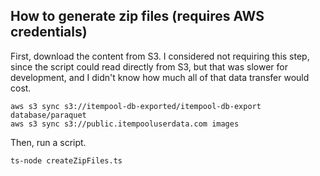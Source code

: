 ## How to generate zip files (requires AWS credentials)

First, download the content from S3. I considered not requiring this step,
since the script could read directly from S3, but that was slower for
development, and I didn't know how much all of that data transfer would cost.

```
aws s3 sync s3://itempool-db-exported/itempool-db-export database/paraquet
aws s3 sync s3://public.itempooluserdata.com images
```

Then, run a script.

```
ts-node createZipFiles.ts
```
